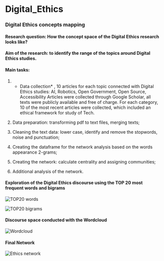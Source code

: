 # Digital_Ethics
### Digital Ethics concepts mapping
#### Research question: How the concept space of the Digital Ethics research looks like?
#### Aim of the research: to identify the range of the topics around Digital Ethics studies.

#### Main tasks:
1. * Data collection* , 10 articles for each topic connected with Digital Ethics studies: AI, Robotics, Open Government, Open Source, Accessibility
Articles were collected through Google Scholar, all texts were publicly available and free of charge. For each category, 10 of the most recent articles were collected, which included an ethical framework for study of Tech.
2. Data preparation: transforming pdf to text files, merging texts;

3. Cleaning the text data: lower case, identify and remove the stopwords, noise and punctuation;
4. Creating the dataframe for the network analysis based on the words appearance 2-grams;
5. Creating the network: calculate centrality and assigning communities;
6. Additional analysis of the network.

#### Exploration of the Digital Ethics discourse using the TOP 20 most frequent words and bigrams
![TOP20 words](https://github.com/yuliianikolaenko/Data_Science_network_analysis/blob/main/top20_words.png)

![TOP20 bigrams](https://github.com/yuliianikolaenko/Data_Science_network_analysis/blob/main/top20_bigrams.png)

#### Discourse space conducted with the Wordcloud
![Wordcloud](https://github.com/yuliianikolaenko/Data_Science_network_analysis/blob/main/wordcloud.png)

#### Final Network
![Ethics network](https://github.com/yuliianikolaenko/Data_Science_network_analysis/blob/main/ethics%20network.png)



